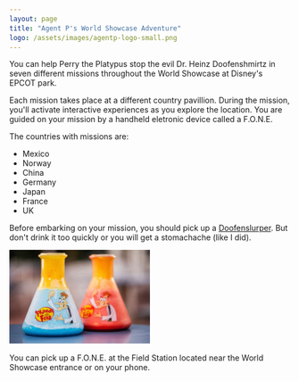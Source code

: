 ```yaml
---
layout: page
title: "Agent P's World Showcase Adventure"
logo: /assets/images/agentp-logo-small.png
---
```


You can help Perry the Platypus stop the evil Dr. Heinz Doofenshmirtz in seven
different missions throughout the World Showcase at Disney's EPCOT park.

Each mission takes place at a different country pavillion. During the mission,
you'll activate interactive experiences as you explore the location. You are guided
on your mission by a handheld eletronic device called a F.O.N.E.

The countries with missions are:

* Mexico
* Norway
* China
* Germany
* Japan
* France
* UK

Before embarking on your mission, you should pick up a [Doofenslurper](http://disneyparks.disney.go.com/blog/2013/02/have-you-tried-the-doofenslurper/).
But don't drink it too quickly or you will get a stomachache (like I did).

<img src="/assets/images/doofenslurper.jpg" style="width: 50%; margin-left: 0; margin-right: 0" alt="Doofenslurper">

You can pick up a F.O.N.E. at the Field Station located near the World Showcase entrance or on your phone.